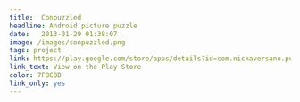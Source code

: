 ```yaml
---
title:  Conpuzzled
headline: Android picture puzzle
date:   2013-01-29 01:38:07
image: /images/conpuzzled.png
tags: project
link: https://play.google.com/store/apps/details?id=com.nickaversano.puzzle
link_text: View on the Play Store
color: 7F8C8D
link_only: yes
---
```

